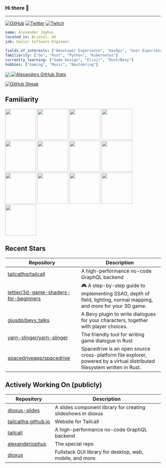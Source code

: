 ### Hi there 👋

---

<a href="https://github.com/alexanderjophus"><img src="https://img.shields.io/github/followers/alexanderjophus.svg?label=GitHub&style=social" alt="GitHub"></a>
<a href="https://twitter.com/AlexanderJophus"><img src="https://img.shields.io/twitter/follow/AlexanderJophus?label=Twitter&style=social" alt="Twitter"></a>
<a href="https://twitch.tv/dejophus"><img src="https://img.shields.io/twitch/status/dejophus?style=social" alt="Twitch"></a>

```yaml
name: Alexander Jophus
located_in: Bristol, UK
job: Senior Software Engineer

fields_of_interests: ["Developer Experience", "DevOps", "User Experience"]
familiarity: ["Go", "Rust", "Python", "Kubernetes"]
currently_learning: ["Game Design", "Elixir", "Rust/Bevy"]
hobbies: ["Gaming", "Music", "Bouldering"]
```

<a href="https://github.com/alexanderjophus/alexanderjophus">
  <img align="center" src="https://github-readme-stats-git-masterrstaa-rickstaa.vercel.app/api/top-langs?username=alexanderjophus&hide=java,html,tex&langs_count=3&theme=vision-friendly-dark" />
</a>
<a href="https://github.com/alexanderjophus/alexanderjophus">
  <img align="center" src="https://github-readme-stats-git-masterrstaa-rickstaa.vercel.app/api?username=alexanderjophus&show_icons=true&line_height=27&count_private=true&theme=vision-friendly-dark" alt="Alexanders GitHub Stats" />
</a>

[![GitHub Streak](http://github-readme-streak-stats.herokuapp.com?user=alexanderjophus&theme=dark&hide_border=true)](https://git.io/streak-stats)

## Familiarity
<div class="row">
  <img height="100" src="https://cdn.jsdelivr.net/gh/devicons/devicon/icons/go/go-original-wordmark.svg" />
  <img height="100" src="https://cdn.jsdelivr.net/gh/devicons/devicon/icons/rust/rust-plain.svg" />
  <img height="100" src="https://cdn.jsdelivr.net/gh/devicons/devicon/icons/python/python-original.svg" />
  <img height="100" src="https://cdn.jsdelivr.net/gh/devicons/devicon/icons/googlecloud/googlecloud-original.svg" />
  <img height="100" src="https://cdn.jsdelivr.net/gh/devicons/devicon/icons/amazonwebservices/amazonwebservices-original.svg" />
  <img height="100" src="https://cdn.jsdelivr.net/gh/devicons/devicon/icons/kubernetes/kubernetes-plain.svg" />
  <img height="100" src="https://cdn.jsdelivr.net/gh/devicons/devicon/icons/postgresql/postgresql-original.svg" />
  <img height="100" src="https://cdn.jsdelivr.net/gh/devicons/devicon/icons/github/github-original.svg" />
  <img height="100" src="https://cdn.jsdelivr.net/gh/devicons/devicon/icons/git/git-original.svg" />
  <img height="100" src="https://cdn.jsdelivr.net/gh/devicons/devicon/icons/hugo/hugo-original.svg" />
  <img height="100" src="https://cdn.jsdelivr.net/gh/devicons/devicon/icons/latex/latex-original.svg" />
  <img height="100" src="https://cdn.jsdelivr.net/gh/devicons/devicon/icons/terraform/terraform-original.svg" />
  <img height="100" src="https://cdn.jsdelivr.net/gh/devicons/devicon/icons/blender/blender-original.svg" />
</div>

## Recent Stars
| Repository | Description |
|---|---|
| [tailcallhq/tailcall](https://www.github.com/tailcallhq/tailcall) | A high-performance no-code GraphQL backend |
| [lettier/3d-game-shaders-for-beginners](https://www.github.com/lettier/3d-game-shaders-for-beginners) | 🎮 A step-by-step guide to implementing SSAO, depth of field, lighting, normal mapping, and more for your 3D game. |
| [giusdp/bevy_talks](https://www.github.com/giusdp/bevy_talks) | A Bevy plugin to write dialogues for your characters, together with player choices. |
| [yarn-slinger/yarn-slinger](https://www.github.com/yarn-slinger/yarn-slinger) | The friendly tool for writing game dialogue in Rust |
| [spacedriveapp/spacedrive](https://www.github.com/spacedriveapp/spacedrive) | Spacedrive is an open source cross-platform file explorer, powered by a virtual distributed filesystem written in Rust. |

## Actively Working On (publicly)
| Repository | Description |
|---|---|
| [dioxus-slides](https://www.github.com/alexanderjophus/dioxus-slides) | A slides component library for creating slideshows in dioxus |
| [tailcallhq.github.io](https://www.github.com/alexanderjophus/tailcallhq.github.io) | Website for Tailcall |
| [tailcall](https://www.github.com/alexanderjophus/tailcall) | A high-performance no-code GraphQL backend |
| [alexanderjophus](https://www.github.com/alexanderjophus/alexanderjophus) | The special repo |
| [dioxus](https://www.github.com/alexanderjophus/dioxus) | Fullstack GUI library for desktop, web, mobile, and more. |